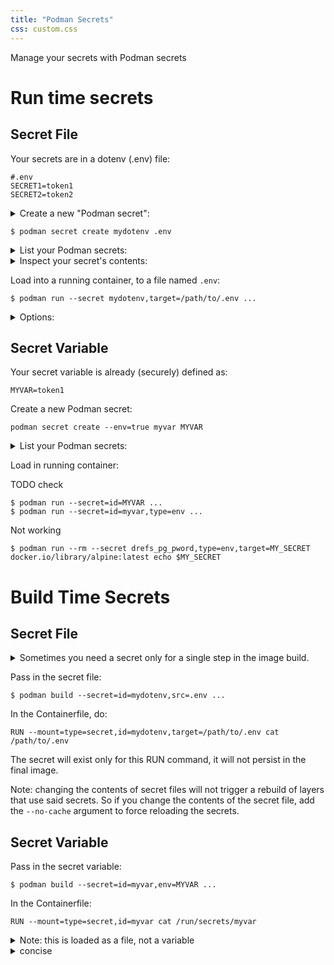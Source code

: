 ```yaml
---
title: "Podman Secrets"
css: custom.css
---
```


Manage your secrets with Podman secrets


# Run time secrets
    
## Secret File

Your secrets are in a dotenv (.env) file:
      
    #.env
    SECRET1=token1
    SECRET2=token2


<details>
<summary>Create a new "Podman secret":</summary>
A secret is a blob of sensitive data, managed by Podman, which a container needs at runtime but is not stored in the image. Replace `mydotenv` with your name of the secret.
</details>

      
    $ podman secret create mydotenv .env

<details>
<summary>List your Podman secrets:</summary>

    $ podman secret ls
    ID                         NAME                DRIVER      CREATED        UPDATED
    e7647ada09b64a2011b98bf9a  mydotenv            file        7 seconds ago  7 seconds ago

</details>

<details>
<summary>Inspect your secret's contents:</summary>
Unfortunately, Podman does not offer a direct way to do this, so use a disposable container. Warning: this is not secure.

    $ podman run --rm --secret mydotenv docker.io/library/alpine:latest cat /run/secrets/mydotenv

</details>


Load into a running container, to a file named `.env`:

    $ podman run --secret mydotenv,target=/path/to/.env ...
    
<details>
<summary>Options:</summary>

The default target is a file at `/run/secrets/mydotenv`


    $ podman run --secret mydotenv ...


Change the file permissions


    $ podman run --secret mydotenv,target=/path/to/.env,mode=0777 ...


Since `type` is `mount` by default, this argument is redundant


    $ podman run --secret mydotenv,type=mount,target=/path/to/.env ...


</details>



## Secret Variable

Your secret variable is already (securely) defined as:

    MYVAR=token1

Create a new Podman secret:

    podman secret create --env=true myvar MYVAR

<details>
<summary>List your Podman secrets:</summary>

    $ podman secret ls
    ID                         NAME                 DRIVER      CREATED        UPDATED
    0768ad449b71d56d6e65eca34  myvar            file        7 seconds ago  7 seconds ago

Note: Here the `DRIVER=file` does NOT refer to the secret `type`.

</details>


Load in running container:

TODO check

    $ podman run --secret=id=MYVAR ...
    $ podman run --secret=id=myvar,type=env ...
    
Not working

    $ podman run --rm --secret drefs_pg_pword,type=env,target=MY_SECRET docker.io/library/alpine:latest echo $MY_SECRET


# Build Time Secrets

## Secret File

<details>
<summary>
Sometimes you need a secret only for a single step in the image build. 
</summary>
E.g. you need to access an internal package repository during build time and you don't want those credentials in the final image.
</details>

Pass in the secret file:

    $ podman build --secret=id=mydotenv,src=.env ...

In the Containerfile, do:

    RUN --mount=type=secret,id=mydotenv,target=/path/to/.env cat /path/to/.env

The secret will exist only for this RUN command, it will not persist in the final image.

Note: changing the contents of secret files will not trigger a rebuild of layers that use said secrets. So if you change the contents of the secret file, add the `--no-cache` argument to force reloading the secrets.


## Secret Variable

Pass in the secret variable:

    $ podman build --secret=id=myvar,env=MYVAR ...

In the Containerfile:

    RUN --mount=type=secret,id=myvar cat /run/secrets/myvar

<details>
<summary>
Note: this is loaded as a file, not a variable
</summary>
In Docker you can do

    RUN --mount=type=secret,id=myvar,env=SECRET_TOKEN echo $SECRET_TOKEN

This is not supported in Podman. As a workaround, do:

    RUN --mount=type=secret,id=myvar,env=SECRET_TOKEN echo $(cat /run/secrets/myvar)

</details>


<details>
<summary>
concise
</summary>
Verbose
</details>
